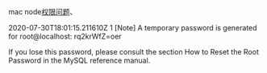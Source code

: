 mac node[权限问题](https://blog.csdn.net/sinat_36422236/article/details/89675658)、

2020-07-30T18:01:15.211610Z 1 [Note] A temporary password is generated for root@localhost: rq2krWfZ=oer

If you lose this password, please consult the section How to Reset the Root Password in the MySQL reference manual.